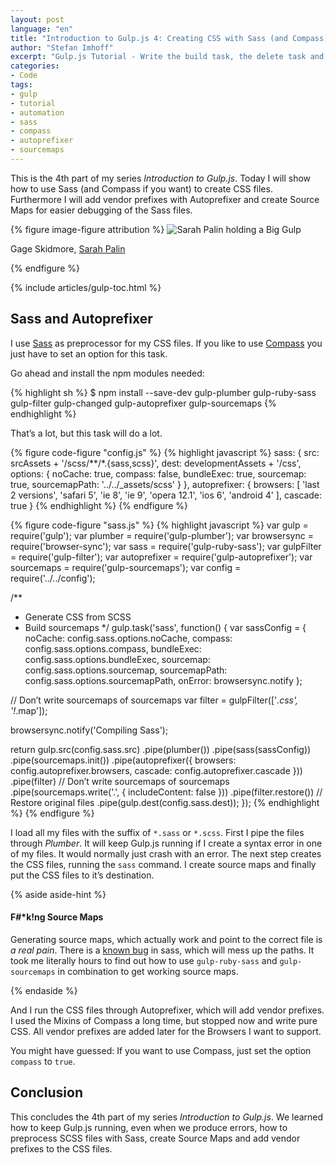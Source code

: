 ```yaml
---
layout: post
language: "en"
title: "Introduction to Gulp.js 4: Creating CSS with Sass (and Compass)"
author: "Stefan Imhoff"
excerpt: "Gulp.js Tutorial - Write the build task, the delete task and the Jekyll build task"
categories:
- Code
tags:
- gulp
- tutorial
- automation
- sass
- compass
- autoprefixer
- sourcemaps
---
```


This is the 4th part of my series *Introduction to Gulp.js*. Today I will show how to use Sass (and Compass if you want) to create CSS files. Furthermore I will add vendor prefixes with Autoprefixer and create Source Maps for easier debugging of the Sass files.

{% figure image-figure attribution %}
<img src="/assets/images/artikel/gulp-tutorial-4.jpg" alt="Sarah Palin holding a Big Gulp">
<p class="attribution-text"><i class="icon-cc"></i> Gage Skidmore, <a href="https://www.flickr.com/photos/gageskidmore/8571336210">Sarah Palin</a></p>
{% endfigure %}

{% include articles/gulp-toc.html %}

## Sass and Autoprefixer
I use [Sass](http://sass-lang.com/) as preprocessor for my CSS files. If you like to use [Compass](http://compass-style.org/) you just have to set an option for this task.

Go ahead and install the npm modules needed:

{% highlight sh %}
$ npm install --save-dev gulp-plumber gulp-ruby-sass gulp-filter gulp-changed gulp-autoprefixer gulp-sourcemaps
{% endhighlight %}

That’s a lot, but this task will do a lot.

{% figure code-figure "config.js" %}
{% highlight javascript %}
sass: {
  src:  srcAssets + '/scss/**/*.{sass,scss}',
  dest: developmentAssets + '/css',
  options: {
    noCache: true,
    compass: false,
    bundleExec: true,
    sourcemap: true,
    sourcemapPath: '../../_assets/scss'
  }
},
autoprefixer: {
  browsers: [
    'last 2 versions',
    'safari 5',
    'ie 8',
    'ie 9',
    'opera 12.1',
    'ios 6',
    'android 4'
  ],
  cascade: true
}
{% endhighlight %}
{% endfigure %}

{% figure code-figure "sass.js" %}
{% highlight javascript %}
var gulp         = require('gulp');
var plumber      = require('gulp-plumber');
var browsersync  = require('browser-sync');
var sass         = require('gulp-ruby-sass');
var gulpFilter   = require('gulp-filter');
var autoprefixer = require('gulp-autoprefixer');
var sourcemaps   = require('gulp-sourcemaps');
var config       = require('../../config');

/**
 * Generate CSS from SCSS
 * Build sourcemaps
 */
gulp.task('sass', function() {
  var sassConfig = {
    noCache: config.sass.options.noCache,
    compass: config.sass.options.compass,
    bundleExec: config.sass.options.bundleExec,
    sourcemap: config.sass.options.sourcemap,
    sourcemapPath: config.sass.options.sourcemapPath,
    onError: browsersync.notify
  };

  // Don’t write sourcemaps of sourcemaps
  var filter = gulpFilter(['*.css', '!*.map']);

  browsersync.notify('Compiling Sass');

  return gulp.src(config.sass.src)
    .pipe(plumber())
    .pipe(sass(sassConfig))
    .pipe(sourcemaps.init())
    .pipe(autoprefixer({
      browsers: config.autoprefixer.browsers,
      cascade: config.autoprefixer.cascade
    }))
    .pipe(filter) // Don’t write sourcemaps of sourcemaps
    .pipe(sourcemaps.write('.', { includeContent: false }))
    .pipe(filter.restore()) // Restore original files
    .pipe(gulp.dest(config.sass.dest));
});
{% endhighlight %}
{% endfigure %}

I load all my files with the suffix of `*.sass` or `*.scss`. First I pipe the files through *Plumber*. It will keep Gulp.js running if I create a syntax error in one of my files. It would normally just crash with an error. The next step creates the CSS files, running the `sass` command. I create source maps and finally put the CSS files to it’s destination.

{% aside aside-hint %}
<h4>F#*k!ng Source Maps</h4>
<p>Generating source maps, which actually work and point to the correct file is <em>a real pain</em>. There is a <a href="https://github.com/sindresorhus/gulp-ruby-sass/issues/17">known bug</a> in sass, which will mess up the paths. It took me literally hours to find out how to use <code>gulp-ruby-sass</code> and <code>gulp-sourcemaps</code> in combination to get working source maps.</p>
{% endaside %}

And I run the CSS files through Autoprefixer, which will add vendor prefixes. I used the Mixins of Compass a long time, but stopped now and write pure CSS. All vendor prefixes are added later for the Browsers I want to support.

You might have guessed: If you want to use Compass, just set the option `compass` to `true`.

## Conclusion
This concludes the 4th part of my series *Introduction to Gulp.js*. We learned how to keep Gulp.js running, even when we produce errors, how to preprocess SCSS files with Sass, create Source Maps and add vendor prefixes to the CSS files.
